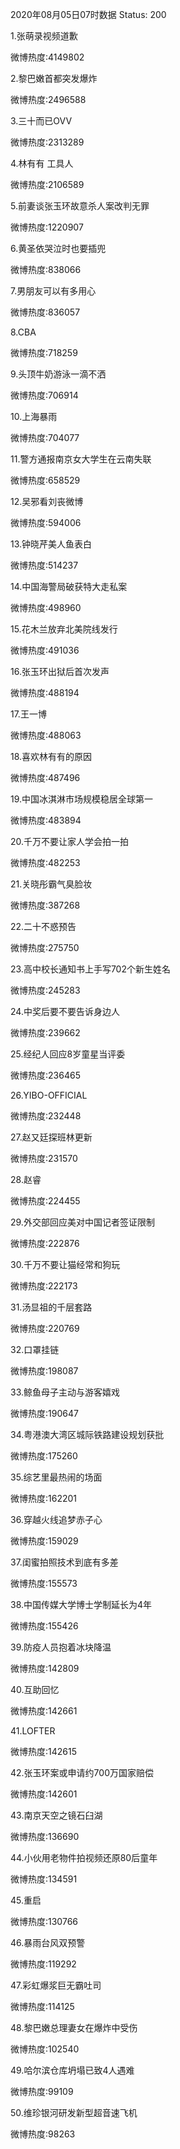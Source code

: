 2020年08月05日07时数据
Status: 200

1.张萌录视频道歉

微博热度:4149802

2.黎巴嫩首都突发爆炸

微博热度:2496588

3.三十而已OVV

微博热度:2313289

4.林有有 工具人

微博热度:2106589

5.前妻谈张玉环故意杀人案改判无罪

微博热度:1220907

6.黄圣依哭泣时也要插兜

微博热度:838066

7.男朋友可以有多用心

微博热度:836057

8.CBA

微博热度:718259

9.头顶牛奶游泳一滴不洒

微博热度:706914

10.上海暴雨

微博热度:704077

11.警方通报南京女大学生在云南失联

微博热度:658529

12.吴邪看刘丧微博

微博热度:594006

13.钟晓芹美人鱼表白

微博热度:514237

14.中国海警局破获特大走私案

微博热度:498960

15.花木兰放弃北美院线发行

微博热度:491036

16.张玉环出狱后首次发声

微博热度:488194

17.王一博

微博热度:488063

18.喜欢林有有的原因

微博热度:487496

19.中国冰淇淋市场规模稳居全球第一

微博热度:483894

20.千万不要让家人学会拍一拍

微博热度:482253

21.关晓彤霸气臭脸妆

微博热度:387268

22.二十不惑预告

微博热度:275750

23.高中校长通知书上手写702个新生姓名

微博热度:245283

24.中奖后要不要告诉身边人

微博热度:239662

25.经纪人回应8岁童星当评委

微博热度:236465

26.YIBO-OFFICIAL

微博热度:232448

27.赵又廷探班林更新

微博热度:231570

28.赵睿

微博热度:224455

29.外交部回应美对中国记者签证限制

微博热度:222876

30.千万不要让猫经常和狗玩

微博热度:222173

31.汤显祖的千层套路

微博热度:220769

32.口罩挂链

微博热度:198087

33.鲸鱼母子主动与游客嬉戏

微博热度:190647

34.粤港澳大湾区城际铁路建设规划获批

微博热度:175260

35.综艺里最热闹的场面

微博热度:162201

36.穿越火线追梦赤子心

微博热度:159029

37.闺蜜拍照技术到底有多差

微博热度:155573

38.中国传媒大学博士学制延长为4年

微博热度:155426

39.防疫人员抱着冰块降温

微博热度:142809

40.互助回忆

微博热度:142661

41.LOFTER

微博热度:142615

42.张玉环案或申请约700万国家赔偿

微博热度:142601

43.南京天空之镜石臼湖

微博热度:136690

44.小伙用老物件拍视频还原80后童年

微博热度:134591

45.重启

微博热度:130766

46.暴雨台风双预警

微博热度:119292

47.彩虹爆浆巨无霸吐司

微博热度:114125

48.黎巴嫩总理妻女在爆炸中受伤

微博热度:102540

49.哈尔滨仓库坍塌已致4人遇难

微博热度:99109

50.维珍银河研发新型超音速飞机

微博热度:98263

